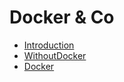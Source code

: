 
# Docker & Co

* [Introduction](Introduction.html)
* [WithoutDocker](WithoutDocker.html)
* [Docker](Docker.html)